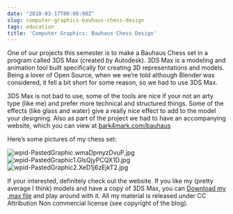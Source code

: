 ```yaml
---
date: "2010-03-17T00:00:00Z"
slug: computer-graphics-bauhaus-chess-design
tags: education
title: 'Computer Graphics: Bauhaus Chess Design'
---
```


One of our projects this semester is to make a Bauhaus Chess
set in a program called 3DS Max (created by Autodesk). 3DS Max is a
modeling and animation tool built specifically for creating 3D
representations and models. Being a lover of Open Source, when we we’re
told although Blender was considered, it fell a bit short for some
reason, so we had to use 3DS Max.  
  
3DS Max is not bad to use, some of the tools are nice if your not an
arty type (like me) and prefer more technical and structured things.
Some of the effects (like glass and water) give a really nice effect to
add to the model your designing. Also as part of the project we had to
have an accompanying website, which you can view at
[bark4mark.com/bauhaus](http://bark4mark.com/bauhaus)  
  
Here’s some pictures of my chess set:  
  
![wpid-PastedGraphic.wmaDpmyzDvuP.jpg](http://neilgrogan.ie/files/2010/03/wpid-PastedGraphic.wmaDpmyzDvuP.jpg)  
![wpid-PastedGraphic1.GlsQjyPCQX1D.jpg](http://neilgrogan.ie/files/2010/03/wpid-PastedGraphic1.GlsQjyPCQX1D.jpg)![wpid-PastedGraphic2.XeD1j6zEjkT2.jpg](http://neilgrogan.ie/files/2010/03/wpid-PastedGraphic2.XeD1j6zEjkT2.jpg)  
  
If your interested, definitely check out the website. If you like my
(pretty average I think) models and have a copy of 3DS Max, you can
[Download my .max
file](http://www.bark4mark.com/bauhaus/maxFiles/NeilSet.max) and play
around with it. All my material is released under CC Attribution Non
commercial license (see copyright of the blog).
